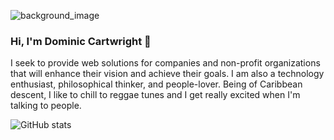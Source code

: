 ![background_image](https://user-images.githubusercontent.com/13526857/175754374-32208dc6-f5e9-4b92-bc62-92c589f288de.png)

### Hi, I'm Dominic Cartwright 👋

I seek to provide web solutions for companies and non-profit organizations that will enhance their vision and achieve their goals. I am also a technology enthusiast, philosophical thinker, and people-lover. Being of Caribbean descent, I like to chill to reggae tunes and I get really excited when I'm talking to people.

![GitHub stats](https://github-readme-stats.vercel.app/api?username=dcartwright07&show_icons=true&count_private=true&theme=monokai&hide=stars)  

<!--
**dcartwright07/dcartwright07** is a ✨ _special_ ✨ repository because its `README.md` (this file) appears on your GitHub profile.

Here are some ideas to get you started:

- 🔭 I’m currently working on ...
- 🌱 I’m currently learning ...
- 👯 I’m looking to collaborate on ...
- 🤔 I’m looking for help with ...
- 💬 Ask me about ...
- 📫 How to reach me: ...
- 😄 Pronouns: ...
- ⚡ Fun fact: ...
-->
